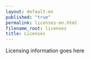 ```yaml
---
layout: default-en
published: "true"
permalink: licenses-en.html
filename_root: licenses
title: Licenses
---
```


Licensing information goes here
